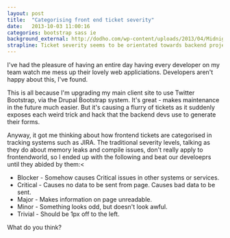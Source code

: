 ```yaml
---
layout: post
title:  "Categorising front end ticket severity"
date:   2013-10-03 11:00:16
categories: bootstrap sass ie
background_external: http://dodho.com/wp-content/uploads/2013/04/Midnight-at-the-Boneyard1.jpg
strapline: Ticket severity seems to be orientated towards backend projects.
---
```


I've had the pleasure of having an entire day having every developer on my team watch me mess up their lovely web appliciations. Developers aren't happy about this, I've found.

This is all because I'm upgrading my main client site to use Twitter Bootstrap, via the Drupal Bootstrap system. It's great - makes maintenance in the future much easier. But it's causing a flurry of tickets as it suddenly exposes each weird trick and hack that the backend devs use to generate their forms.

Anyway, it got me thinking about how frontend tickets are categorised in tracking systems such as JIRA. The traditional severity levels, talking as they do about memory leaks and compile issues, don't really apply to frontendworld, so I ended up with the following and beat our develoeprs until they abided by them:<

- Blocker - Somehow causes Critical issues in other systems or services.
- Critical - Causes no data to be sent from page. Causes bad data to be sent.
- Major - Makes information on page unreadable. 
- Minor - Something looks odd, but doesn't look awful.
- Trivial - Should be 1px off to the left.


What do you think?